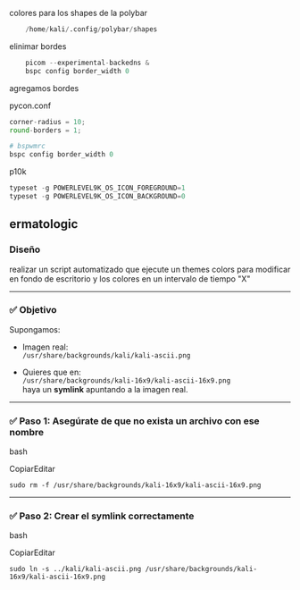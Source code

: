 colores para los shapes de la polybar
```python 
	/home/kali/.config/polybar/shapes
```

elinimar bordes 
```python
	picom --experimental-backedns &
	bspc config border_width 0
```

agregamos bordes 

pycon.conf
```python
corner-radius = 10;
round-borders = 1;

# bspwmrc
bspc config border_width 0
```

p10k
```python
typeset -g POWERLEVEL9K_OS_ICON_FOREGROUND=1  
typeset -g POWERLEVEL9K_OS_ICON_BACKGROUND=0
```

## ermatologic



### Diseño

realizar un script automatizado que ejecute un themes colors para modificar en fondo de escritorio y los colores en un intervalo de tiempo "X"

-------------------------------------------------------
### ✅ Objetivo

Supongamos:

- Imagen real:  
    `/usr/share/backgrounds/kali/kali-ascii.png`
    
- Quieres que en:  
    `/usr/share/backgrounds/kali-16x9/kali-ascii-16x9.png`  
    haya un **symlink** apuntando a la imagen real.
    

---

### ✅ Paso 1: Asegúrate de que no exista un archivo con ese nombre

bash

CopiarEditar

`sudo rm -f /usr/share/backgrounds/kali-16x9/kali-ascii-16x9.png`

---

### ✅ Paso 2: Crear el symlink correctamente

bash

CopiarEditar

`sudo ln -s ../kali/kali-ascii.png /usr/share/backgrounds/kali-16x9/kali-ascii-16x9.png`

